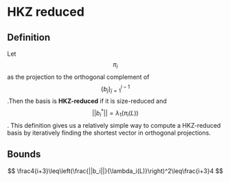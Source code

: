 # HKZ reduced

## Definition

Let $$\pi_i$$as the projection to the orthogonal complement of $$\left\{b_j\right\}_{j=1}^{i-1}$$.Then the basis is **HKZ-reduced** if it is size-reduced and $$||b_i^*||=\lambda_1\left(\pi_i(L)\right)$$. This definition gives us a relatively simple way to compute a HKZ-reduced basis by iteratively finding the shortest vector in orthogonal projections.

## Bounds

$$
\frac4{i+3}\leq\left(\frac{||b_i||}{\lambda_i(L)}\right)^2\leq\frac{i+3}4
$$

